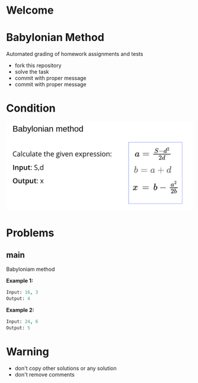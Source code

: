 # Welcome
# Babylonian Method

Automated grading of homework assignments and tests
- fork this repository
- solve the task
- commit with proper message
- commit with proper message

# Condition
![resutl image](babylonian_.png)  

# Problems
## main

  Babyloniam method

**Example 1:**

```Python
Input: 16, 3
Output: 4

```

**Example 2:**

```Python
Input: 24, 6
Output: 5

```

# Warning
- don't copy other solutions or any solution
- don't remove comments
